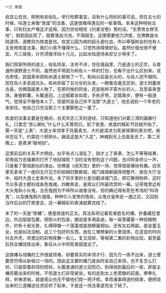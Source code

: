     一三 炼度 

   伯宜公去世，照例有些俗礼，举行殓葬事宜，没有什么特别的事可说，但在五七的时候，叫道士来做“炼度”的法事，这是很难得遇见的一桩事情。本来这种特别法事，只有妇女产难这才适用，因为世俗相信《刘香宝卷》里的话，“生男育女秽天地”，倘若因此死了，就要落血污池，不得超生，这便需要他力济度，在佛教是水陆道场，道教则为炼度是也。伯宜公因为病的起头是吐血，所以牵强附会的也有人主张用炼度法事，我们小孩不懂得什么，只觉热闹得很好玩，虽然价值也很不便宜，凡三昼夜，计共须银洋四十几元，比起水陆道场来却又少得多了。

   我们周家所用的道士，俗名阿金，法号不详，住在城庙里，乃是道士的正宗，与普通所谓野道士不同，虽然他平常因为和俗人一样的打扮，也看不出什么区别来。说也奇怪，民国革命把和尚道士颠倒了一下。和尚以前是光头的，与俗人迥不相同，现在俗人多变成光头，和尚却留了五分长的头发，一眼看去毫无区别，道士则蓄发古装，仿佛国画里人物了。在那时候的阿金，还是拖辫子穿大衫的人，及至装束登场，身披鹤氅，头戴道冠，上边插着金如意，手执牙笏，足踏禹步，便有一股道气，觉得全不像他本人了。但是阿金自己并不当那“大道士”，他去请别一个年老的来担任，他自己只充当那三个主要脚色之一罢了。

   炼度的法事主要是在晚间，白天共念三天的道经，只知道他们对着三清的画像行礼，口里念“至心朝礼”什么什么天尊而已。到了夜里，炼度的精彩节目就开始了。第一天是“上表”，大道士率领孝子背着表文，大约是请求为死者赎罪的表文吧，俯伏在坛下，约莫在个把钟头，据说这是大“入定”，神魂到天上去面圣去了。第二天晚上，是表演“破地狱”。

   这里前后的关系不大明白，似乎有点儿凌乱了，刚才上了表章，怎么不等等结果，却用自力去强暴的打开了地狱城呢？当时没有想到这个问题，去问阿金师父一声，只是看了那戏剧似的演出，仿佛是《闹天宫》里的一场，觉得很是痛快有趣。白天里先拿来了一座四五尺见方的纸糊的酆都城，城门城墙都画得很整齐，放在大厅当中，临时大道士走来作法，末了将手里的七星剑戳进城门去，把它撕得粉碎，这时节众多道士都扮成各色鬼魂，四散奔走，是观众们所最欣赏的一幕。记得鬼里边有大头鬼和小头鬼，五伤鬼因为不祥所以或者没有，但的确记得有死在考场的“科场鬼”，以及赌鬼鸦片烟鬼，种种引人发笑的情状。众鬼仓皇奔走一通之后，又回到当作后台的厅房里去，这一幕精彩的表演就算完结了。

   末了的一天是“炼幡”，便是炼度的正文。其法系将记着死者姓名的幡，折叠藏在里边，外边层层包裹，用耐火的包装，据说是多用盐卤，每一层里藏着一种纸糊物件，约有十层光景，扎缚得像一个莲蓬或是胡蜂窠相似。还有左右两副，是金童玉女，也是如法泡制。这三个包好的东西，放在三堆劈柴的火里烧炼，在适宜的时间抖去外壳，将里边的彩物挥舞一会儿，复又烧却，等候第二重的彩物出现，直至最后将主幡烧炼出来，象征从火中将死者超度出了。

   这做幡与烧幡的工作很是烦难，却要真实的本领才行，因为万一炼不出来，道士便要受罚得从新做过一场的。因此这主要的幡乃是由阿金自己来烧，也不复怎么打扮，只是穿着斜领的短袄，头戴普通的道士冠而已。到得烧到最后的一层，即是主幡将要出来的时候，不但道士们非常紧张，有的走到太上老君像的前面，捧拳礼拜，祈祷求祐，就是观众也无不替他们捏一把汗呢。幸而诸事顺遂的结束，便把烧出来的三道幡送往灵前供了起来，于是这一场法事遂完全了结了。

